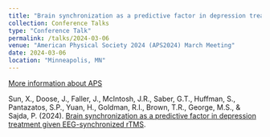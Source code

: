 ```yaml
---
title: "Brain synchronization as a predictive factor in depression treatment given EEG-synchronized rTMS"
collection: Conference Talks
type: "Conference Talk"
permalink: /talks/2024-03-06
venue: "American Physical Society 2024 (APS2024) March Meeting"
date: 2024-03-06
location: "Minneapolis, MN"
---
```

[More information about APS](https://www.aps.org/)

Sun, X., Doose, J., Faller, J., McIntosh, J.R., Saber, G.T., Huffman, S., Pantazatos, S.P., Yuan, H., Goldman, R.I., Brown, T.R., George, M.S., & Sajda, P. (2024). [Brain synchronization as a predictive factor in depression treatment given EEG-synchronized rTMS](https://meetings.aps.org/Meeting/MAR24/Session/N18.7).
